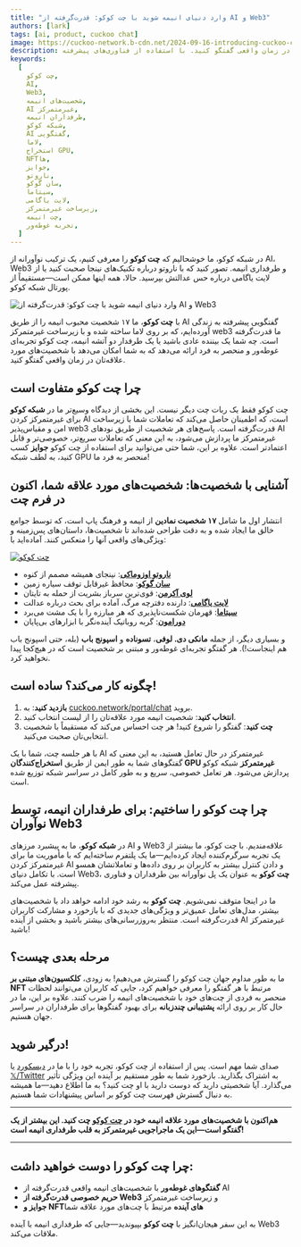 ```yaml
---
title: "وارد دنیای انیمه شوید با چت کوکو: قدرت‌گرفته از AI و Web3"
authors: [lark]
tags: [ai, product, cuckoo chat]
image: https://cuckoo-network.b-cdn.net/2024-09-16-introducing-cuckoo-chat-converse-with-your-favorite-anime-characters.webp
description: چت کوکو را کشف کنید، یک ویژگی پیشگام در شبکه کوکو که به شما امکان می‌دهد با ۱۷ شخصیت نمادین انیمه در زمان واقعی گفتگو کنید. با استفاده از فناوری‌های پیشرفته AI و Web3، چت کوکو تجربه‌ای واقعی و غوطه‌ور برای طرفداران انیمه در سراسر جهان ارائه می‌دهد. هم‌اکنون در cuckoo.network/portal/chat شروع به چت کنید!
keywords:
  [
    چت کوکو,
    AI,
    Web3,
    شخصیت‌های انیمه,
    AI غیرمتمرکز,
    طرفداران انیمه,
    شبکه کوکو,
    AI گفتگویی,
    لاما,
    استخراج GPU,
    NFTها,
    جوایز,
    ناروتو,
    سان گوكو,
    سیتاما,
    لایت یاگامی,
    زیرساخت غیرمتمرکز,
    چت انیمه,
    تجربه غوطه‌ور,
  ]
---
```


در شبکه کوکو، ما خوشحالیم که **چت کوکو** را معرفی کنیم، یک ترکیب نوآورانه از AI، Web3 و طرفداری انیمه. تصور کنید که با ناروتو درباره تکنیک‌های نینجا صحبت کنید یا از لایت یاگامی درباره حس عدالتش بپرسید. حالا، همه اینها ممکن است—مستقیماً از پورتال شبکه کوکو.

![وارد دنیای انیمه شوید با چت کوکو: قدرت‌گرفته از AI و Web3](https://cuckoo-network.b-cdn.net/2024-09-16-introducing-cuckoo-chat-converse-with-your-favorite-anime-characters.webp "وارد دنیای انیمه شوید با چت کوکو: قدرت‌گرفته از AI و Web3")

با **چت کوکو**، ما ۱۷ شخصیت محبوب انیمه را از طریق AI گفتگویی پیشرفته به زندگی آورده‌ایم، که بر روی لاما ساخته شده و با زیرساخت غیرمتمرکز web3 ما قدرت‌گرفته است. چه شما یک بیننده عادی باشید یا یک طرفدار دو آتشه انیمه، چت کوکو تجربه‌ای غوطه‌ور و منحصر به فرد ارائه می‌دهد که به شما امکان می‌دهد با شخصیت‌های مورد علاقه‌تان در زمان واقعی گفتگو کنید.

## **چرا چت کوکو متفاوت است**

چت کوکو فقط یک ربات چت دیگر نیست. این بخشی از دیدگاه وسیع‌تر ما در **شبکه کوکو** برای غیرمتمرکز کردن AI است، که اطمینان حاصل می‌کند که تعاملات شما با زیرساخت امن و مقیاس‌پذیر web3 قدرت‌گرفته است. پاسخ‌های هر شخصیت از طریق نودهای AI غیرمتمرکز ما پردازش می‌شود، به این معنی که تعاملات سریع‌تر، خصوصی‌تر و قابل اعتمادتر است. علاوه بر این، شما حتی می‌توانید برای استفاده از چت کوکو **جوایز** کسب کنید، به لطف شبکه GPU منحصر به فرد ما!

## **آشنایی با شخصیت‌ها: شخصیت‌های مورد علاقه شما، اکنون در فرم چت**

انتشار اول ما شامل **۱۷ شخصیت نمادین** از انیمه و فرهنگ پاپ است، که توسط جوامع خالق ما ایجاد شده و به دقت طراحی شده‌اند تا شخصیت‌ها، داستان‌های پس‌زمینه و ویژگی‌های واقعی آنها را منعکس کنند. آماده‌اید با:

[![چت کوکو](https://cuckoo-network.b-cdn.net/cuckoo-chat-preview.webp "چت کوکو")](https://cuckoo.network/portal/chat)

- **[ناروتو اوزوماکی](https://cuckoo.network/portal/chat/naruto)**: نینجای همیشه مصمم از کنوه
- **[سان گوكو](https://cuckoo.network/portal/chat/goku)**: محافظ غیرقابل توقف سیاره زمین
- **[لوی آکرمن](https://cuckoo.network/portal/chat/levi)**: قوی‌ترین سرباز بشریت از حمله به تایتان
- **[لایت یاگامی](https://cuckoo.network/portal/chat/light)**: دارنده دفترچه مرگ، آماده برای بحث درباره عدالت
- **[سیتاما](https://cuckoo.network/portal/chat/saitama)**: قهرمان شکست‌ناپذیری که هر مبارزه را با یک مشت می‌برد
- **[دورامون](https://cuckoo.network/portal/chat/doraemon)**: گربه روباتیک آینده‌نگر با ابزارهای بی‌پایان

و بسیاری دیگر، از جمله **مانکی دی. لوفی**، **تسوناده** و **اسپونج باب** (بله، حتی اسپونج باب هم اینجاست!). هر گفتگو تجربه‌ای غوطه‌ور و مبتنی بر شخصیت است که در هیچ‌کجا پیدا نخواهید کرد.

## **چگونه کار می‌کند؟ ساده است!**

1. **بازدید کنید**: به [cuckoo.network/portal/chat](https://cuckoo.network/portal/chat) بروید.
2. **انتخاب کنید**: شخصیت انیمه مورد علاقه‌تان را از لیست انتخاب کنید.
3. **چت کنید**: گفتگو را شروع کنید! هر چت احساس می‌کند که مستقیماً با شخصیت انتخابی‌تان صحبت می‌کنید.

با هر جلسه چت، شما با یک AI غیرمتمرکز در حال تعامل هستید، به این معنی که گفتگوهای شما به طور ایمن از طریق **استخراج‌کنندگان GPU غیرمتمرکز** شبکه کوکو پردازش می‌شود. هر تعامل خصوصی، سریع و به طور کامل در سراسر شبکه توزیع شده است.

## **چرا چت کوکو را ساختیم: برای طرفداران انیمه، توسط نوآوران Web3**

در **شبکه کوکو**، ما به پیشبرد مرزهای AI و Web3 علاقه‌مندیم. با چت کوکو، ما بیشتر از یک تجربه سرگرم‌کننده ایجاد کرده‌ایم—ما یک پلتفرم ساخته‌ایم که با مأموریت ما برای غیرمتمرکز کردن AI و دادن کنترل بیشتر به کاربران بر روی داده‌ها و تعاملاتشان همسو است. با تکامل دنیای Web3، **چت کوکو** به عنوان یک پل نوآورانه بین طرفداران و فناوری پیشرفته عمل می‌کند.

ما در اینجا متوقف نمی‌شویم. **چت کوکو** به رشد خود ادامه خواهد داد با شخصیت‌های بیشتر، مدل‌های تعامل عمیق‌تر و ویژگی‌های جدیدی که با بازخورد و مشارکت کاربران قدرت‌گرفته است. منتظر به‌روزرسانی‌های بیشتر باشید و بخشی از آینده AI غیرمتمرکز باشید!

## **مرحله بعدی چیست؟**

ما به طور مداوم جهان چت کوکو را گسترش می‌دهیم! به زودی، **کلکسیون‌های مبتنی بر NFT** مرتبط با هر گفتگو را معرفی خواهیم کرد، جایی که کاربران می‌توانند لحظات منحصر به فردی از چت‌های خود با شخصیت‌های انیمه را ضرب کنند. علاوه بر این، ما در حال کار بر روی ارائه **پشتیبانی چندزبانه** برای بهبود گفتگوها برای طرفداران در سراسر جهان هستیم.

## **درگیر شوید!**

صدای شما مهم است. پس از استفاده از چت کوکو، تجربه خود را با ما در [دیسکورد](https://cuckoo.network/dc) یا [𝕏/Twitter](https://cuckoo.network/x) به اشتراک بگذارید. بازخورد شما به طور مستقیم بر آینده این ویژگی تأثیر می‌گذارد. آیا شخصیتی دارید که دوست دارید با او چت کنید؟ به ما اطلاع دهید—ما همیشه به دنبال گسترش فهرست چت کوکو بر اساس پیشنهادات شما هستیم.

---

**هم‌اکنون با شخصیت‌های مورد علاقه انیمه خود در [چت کوکو](https://cuckoo.network/portal/chat) چت کنید. این بیشتر از یک گفتگو است—این یک ماجراجویی غیرمتمرکز به قلب طرفداری انیمه است!**

---

## **چرا چت کوکو را دوست خواهید داشت:**

- **گفتگوهای غوطه‌ور** با شخصیت‌های انیمه واقعی قدرت‌گرفته از AI
- **حریم خصوصی قدرت‌گرفته از Web3** و زیرساخت غیرمتمرکز
- **جوایز و NFTهای آینده** مرتبط با چت‌های مورد علاقه شما

به این سفر هیجان‌انگیز با **چت کوکو** بپیوندید—جایی که طرفداری انیمه با آینده Web3 ملاقات می‌کند.
